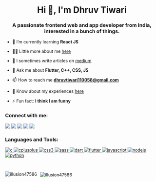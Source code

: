 <h1 align="center">Hi 👋, I'm Dhruv Tiwari</h1>
<h3 align="center">A passionate frontend web and app developer from India, interested in a bunch of things.</h3>

- 🌱 I’m currently learning **React JS**

- 👨‍💻 Little more about me [here](https://dhruv-tiwari.netlify.app/)

- 📝 I sometimes write articles on [medium](https://dhruvtiwari.medium.com/)

- 💬 Ask me about **Flutter, C++, CSS, JS**

- 📫 How to reach me **dhruvtiwari110058@gmail.com**

- 📄 Know about my experiences [here](https://drive.google.com/file/d/1v_AUrUKmYPQj4rfzBp8Pk-_gtQWBXXe3/view?usp=sharing)

- ⚡ Fun fact: **I think I am funny**

<h3 align="left">Connect with me:</h3>

[<img src="https://img.shields.io/badge/LinkedIn-0077B5?style=for-the-badge&logo=linkedin&logoColor=white"/>](https://linkedin.com/in/dhruvtiwari47586)
[<img src="https://img.shields.io/badge/GitHub-100000?style=for-the-badge&logo=github&logoColor=white"/>](https://github.com/Illusion47586)
[<img src="https://img.shields.io/badge/Medium-12100E?style=for-the-badge&logo=medium&logoColor=white"/>](https://medium.com/@dhruvtiwari)
[<img src="https://img.shields.io/badge/Dribbble-EA4C89?style=for-the-badge&logo=dribbble&logoColor=white"/>](https://dribbble.com/dhruv47586)
[<img src="https://img.shields.io/badge/-Behance-blue?style=for-the-badge&logo=behance&logoColor=white"/>](https://www.behance.net/dhruvtiwari1)

<h3 align="left">Languages and Tools:</h3>
<p align="left"> 
  <a href="https://www.cprogramming.com/" target="_blank"> 
    <img src="https://img.shields.io/badge/C-00599C?style=for-the-badge&logo=c&logoColor=white" alt="c"/> 
  </a> 
  <a href="https://www.w3schools.com/cpp/" target="_blank"> 
    <img src="https://img.shields.io/badge/C%2B%2B-00599C?style=for-the-badge&logo=c%2B%2B&logoColor=white" alt="cplusplus" /> 
  </a> 
  <a href="https://www.w3schools.com/css/" target="_blank"> 
    <img src="https://img.shields.io/badge/CSS3-1572B6?style=for-the-badge&logo=css3&logoColor=white" alt="css3"/> 
  </a>
  <a href="https://sass-lang.com/" target="_blank"> 
    <img src="https://img.shields.io/badge/Sass-CC6699?style=for-the-badge&logo=sass&logoColor=white" alt="sass"/> 
  </a> 
  <a href="https://dart.dev" target="_blank"> 
    <img src="https://img.shields.io/badge/Dart-0175C2?style=for-the-badge&logo=dart&logoColor=white" alt="dart" /> 
  </a> 
  <a href="https://flutter.dev" target="_blank"> 
    <img src="https://img.shields.io/badge/Flutter-02569B?style=for-the-badge&logo=flutter&logoColor=white" alt="flutter" /> 
  </a> 
  <a href="https://developer.mozilla.org/en-US/docs/Web/JavaScript" target="_blank"> 
    <img src="https://img.shields.io/badge/JavaScript-323330?style=for-the-badge&logo=javascript&logoColor=F7DF1E" alt="javascript" /> 
  </a> 
  <a href="https://nodejs.org" target="_blank"> 
    <img src="https://img.shields.io/badge/Node.js-43853D?style=for-the-badge&logo=node.js&logoColor=white" alt="nodejs" /> 
  </a> 
  <a href="https://www.python.org" target="_blank"> 
    <img src="https://img.shields.io/badge/Python-14354C?style=for-the-badge&logo=python&logoColor=white" alt="python" /> 
  </a> 
</p>

<br/>
<p>
  <img align="left" src="https://github-readme-stats.vercel.app/api/top-langs?username=illusion47586&show_icons=true&theme=onedark&locale=en&layout=compact" alt="illusion47586"/>
</p>

<p>
  &nbsp;
  <img align="center" src="https://github-readme-stats.vercel.app/api?username=illusion47586&show_icons=true&theme=onedark&locale=en" alt="illusion47586" />
</p>
